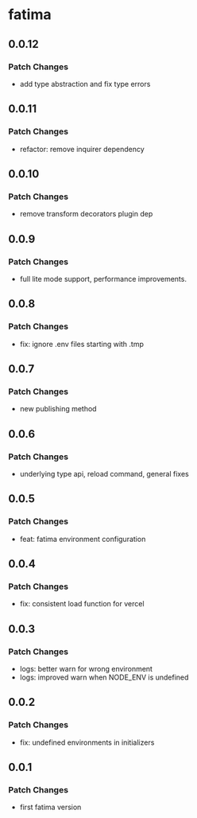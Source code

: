 # fatima

## 0.0.12

### Patch Changes

- add type abstraction and fix type errors

## 0.0.11

### Patch Changes

- refactor: remove inquirer dependency

## 0.0.10

### Patch Changes

- remove transform decorators plugin dep

## 0.0.9

### Patch Changes

- full lite mode support, performance improvements.

## 0.0.8

### Patch Changes

- fix: ignore .env files starting with .tmp

## 0.0.7

### Patch Changes

- new publishing method

## 0.0.6

### Patch Changes

- underlying type api, reload command, general fixes

## 0.0.5

### Patch Changes

- feat: fatima environment configuration

## 0.0.4

### Patch Changes

- fix: consistent load function for vercel

## 0.0.3

### Patch Changes

- logs: better warn for wrong environment
- logs: improved warn when NODE_ENV is undefined

## 0.0.2

### Patch Changes

- fix: undefined environments in initializers

## 0.0.1

### Patch Changes

- first fatima version
